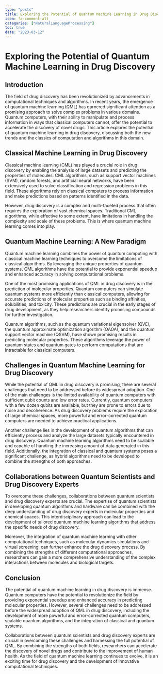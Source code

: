 ```yaml
---
type: "posts"
title: Exploring the Potential of Quantum Machine Learning in Drug Discovery
icon: fa-comment-alt
categories: ["NaturalLanguageProcessing"]
toc: true
date: "2023-03-12"
---
```




# Exploring the Potential of Quantum Machine Learning in Drug Discovery

## Introduction

The field of drug discovery has been revolutionized by advancements in computational techniques and algorithms. In recent years, the emergence of quantum machine learning (QML) has garnered significant attention as a promising approach to solve complex problems in various domains. Quantum computers, with their ability to manipulate and process information in ways that classical computers cannot, offer the potential to accelerate the discovery of novel drugs. This article explores the potential of quantum machine learning in drug discovery, discussing both the new trends and the classics of computation and algorithms in this domain.

## Classical Machine Learning in Drug Discovery

Classical machine learning (CML) has played a crucial role in drug discovery by enabling the analysis of large datasets and predicting the properties of molecules. CML algorithms, such as support vector machines (SVM), random forests, and artificial neural networks, have been extensively used to solve classification and regression problems in this field. These algorithms rely on classical computers to process information and make predictions based on patterns identified in the data.

However, drug discovery is a complex and multi-faceted process that often requires the exploration of vast chemical spaces. Traditional CML algorithms, while effective to some extent, have limitations in handling the complexity and scale of these problems. This is where quantum machine learning comes into play.

## Quantum Machine Learning: A New Paradigm

Quantum machine learning combines the power of quantum computing with classical machine learning techniques to overcome the limitations of classical algorithms. By leveraging the unique properties of quantum systems, QML algorithms have the potential to provide exponential speedup and enhanced accuracy in solving computational problems.

One of the most promising applications of QML in drug discovery is in the prediction of molecular properties. Quantum computers can simulate quantum systems more efficiently than classical computers, allowing for accurate predictions of molecular properties such as binding affinities, solubilities, and toxicity. These predictions are crucial in the early stages of drug development, as they help researchers identify promising compounds for further investigation.

Quantum algorithms, such as the quantum variational eigensolver (QVE), the quantum approximate optimization algorithm (QAOA), and the quantum support vector machine (QSVM), have shown promising results in predicting molecular properties. These algorithms leverage the power of quantum states and quantum gates to perform computations that are intractable for classical computers.

## Challenges in Quantum Machine Learning for Drug Discovery

While the potential of QML in drug discovery is promising, there are several challenges that need to be addressed before its widespread adoption. One of the main challenges is the limited availability of quantum computers with sufficient qubit counts and low error rates. Currently, quantum computers with a few dozen qubits are available, but they are prone to errors due to noise and decoherence. As drug discovery problems require the exploration of large chemical spaces, more powerful and error-corrected quantum computers are needed to achieve practical applications.

Another challenge lies in the development of quantum algorithms that can efficiently process and analyze the large datasets typically encountered in drug discovery. Quantum machine learning algorithms need to be scalable and capable of handling the increasing amount of data generated in this field. Additionally, the integration of classical and quantum systems poses a significant challenge, as hybrid algorithms need to be developed to combine the strengths of both approaches.

## Collaborations between Quantum Scientists and Drug Discovery Experts

To overcome these challenges, collaborations between quantum scientists and drug discovery experts are crucial. The expertise of quantum scientists in developing quantum algorithms and hardware can be combined with the deep understanding of drug discovery experts in molecular properties and chemical spaces. This interdisciplinary approach can lead to the development of tailored quantum machine learning algorithms that address the specific needs of drug discovery.

Moreover, the integration of quantum machine learning with other computational techniques, such as molecular dynamics simulations and virtual screening, can further enhance the drug discovery process. By combining the strengths of different computational approaches, researchers can gain a more comprehensive understanding of the complex interactions between molecules and biological targets.

## Conclusion

The potential of quantum machine learning in drug discovery is immense. Quantum computers have the potential to revolutionize the field by providing exponential speedup and enhanced accuracy in predicting molecular properties. However, several challenges need to be addressed before the widespread adoption of QML in drug discovery, including the development of more powerful and error-corrected quantum computers, scalable quantum algorithms, and the integration of classical and quantum systems.

Collaborations between quantum scientists and drug discovery experts are crucial in overcoming these challenges and harnessing the full potential of QML. By combining the strengths of both fields, researchers can accelerate the discovery of novel drugs and contribute to the improvement of human health. As the field of quantum machine learning continues to evolve, it is an exciting time for drug discovery and the development of innovative computational techniques.